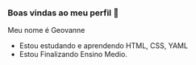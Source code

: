 ### Boas vindas ao meu perfil 💙

Meu nome é Geovanne 

- Estou estudando e aprendendo HTML, CSS, YAML
- Estou Finalizando Ensino Medio.
